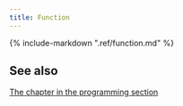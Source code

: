 ```yaml
---
title: Function
---
```

{% include-markdown ".ref/function.md" %}


## See also

[The chapter in the programming section](../manual/programming/functions.md)